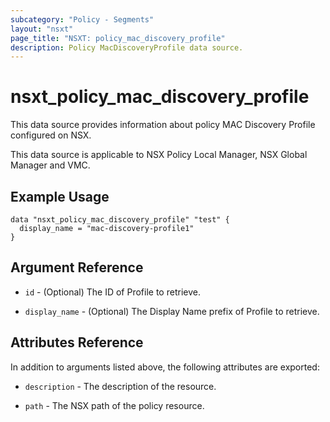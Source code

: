 ```yaml
---
subcategory: "Policy - Segments"
layout: "nsxt"
page_title: "NSXT: policy_mac_discovery_profile"
description: Policy MacDiscoveryProfile data source.
---
```


# nsxt_policy_mac_discovery_profile

This data source provides information about policy MAC Discovery Profile configured on NSX.

This data source is applicable to NSX Policy Local Manager, NSX Global Manager and VMC.

## Example Usage

```hcl
data "nsxt_policy_mac_discovery_profile" "test" {
  display_name = "mac-discovery-profile1"
}
```

## Argument Reference

* `id` - (Optional) The ID of Profile to retrieve.

* `display_name` - (Optional) The Display Name prefix of Profile to retrieve.

## Attributes Reference

In addition to arguments listed above, the following attributes are exported:

* `description` - The description of the resource.

* `path` - The NSX path of the policy resource.
